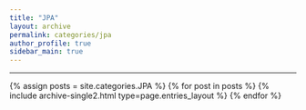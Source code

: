 ```yaml
---
title: "JPA"
layout: archive
permalink: categories/jpa
author_profile: true
sidebar_main: true
---
```


<!-- 공백이 포함되어 있는 카테고리 이름의 경우 site.categories['a b c'] 이런식으로! -->

***

{% assign posts = site.categories.JPA %}
{% for post in posts %} {% include archive-single2.html type=page.entries_layout %} {% endfor %}
